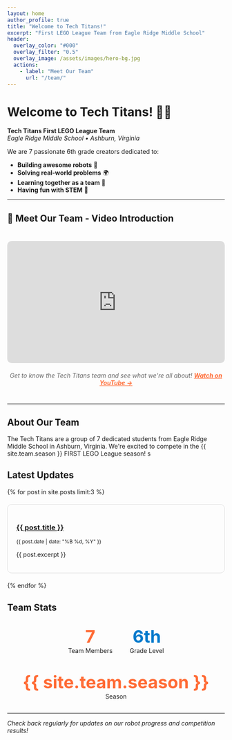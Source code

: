 ```yaml
---
layout: home
author_profile: true
title: "Welcome to Tech Titans!"
excerpt: "First LEGO League Team from Eagle Ridge Middle School"
header:
  overlay_color: "#000"
  overlay_filter: "0.5"
  overlay_image: /assets/images/hero-bg.jpg
  actions:
    - label: "Meet Our Team"
      url: "/team/"
---
```


# Welcome to Tech Titans! 🧱🤖

**Tech Titans First LEGO League Team**  
*Eagle Ridge Middle School • Ashburn, Virginia*

We are 7 passionate 6th grade creators dedicated to:
- **Building awesome robots** 🤖
- **Solving real-world problems** 🌍  
- **Learning together as a team** 🤝
- **Having fun with STEM** 🚀

---

## 🎥 Meet Our Team - Video Introduction

<div style="text-align: center; margin: 40px 0;">
  <div style="position: relative; width: 100%; height: 0; padding-bottom: 56.25%; margin: 20px 0;">
    <iframe 
      style="position: absolute; top: 0; left: 0; width: 100%; height: 100%; border-radius: 10px;" 
      src="https://www.youtube.com/embed/zd637TJYjNA" 
      title="Tech Titans FLL Team - Season 2024-25 Introduction" 
      frameborder="0" 
      allow="accelerometer; autoplay; clipboard-write; encrypted-media; gyroscope; picture-in-picture" 
      allowfullscreen>
    </iframe>
  </div>
  <p style="font-style: italic; color: #666;">
    Get to know the Tech Titans team and see what we're all about! 
    <a href="https://youtu.be/zUXFGyBX0O8" target="_blank" style="color: #ff6b35; font-weight: bold;">
      Watch on YouTube →
    </a>
  </p>
</div>

---

## About Our Team

The Tech Titans are a group of 7 dedicated students from Eagle Ridge Middle School in Ashburn, Virginia. We're excited to compete in the {{ site.team.season }} FIRST LEGO League season!
s

## Latest Updates

{% for post in site.posts limit:3 %}
<div style="border: 1px solid #ddd; padding: 20px; margin: 20px 0; border-radius: 10px;">
  <h3><a href="{{ post.url }}">{{ post.title }}</a></h3>
  <p><small>{{ post.date | date: "%B %d, %Y" }}</small></p>
  <p>{{ post.excerpt }}</p>
</div>
{% endfor %}

## Team Stats

<div style="display: flex; justify-content: center; gap: 40px; margin: 30px 0; flex-wrap: wrap;">
  <div style="text-align: center;">
    <div style="font-size: 2.5rem; font-weight: bold; color: #ff6b35;">7</div>
    <div>Team Members</div>
  </div>
  <div style="text-align: center;">
    <div style="font-size: 2.5rem; font-weight: bold; color: #007acc;">6th</div>
    <div>Grade Level</div>
  </div>
  <div style="text-align: center;">
    <div style="font-size: 2.5rem; font-weight: bold; color: #ff6b35;">{{ site.team.season }}</div>
    <div>Season</div>
  </div>
</div>

---

*Check back regularly for updates on our robot progress and competition results!*